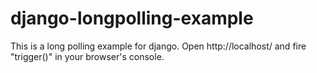 django-longpolling-example
==========================

This is a long polling example for django.
Open http://localhost/ and fire "trigger()" in your browser's console.
